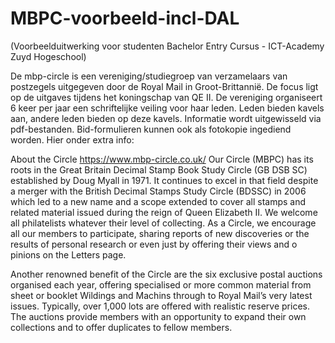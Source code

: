 # MBPC-voorbeeld-incl-DAL
(Voorbeelduitwerking voor studenten Bachelor Entry Cursus - ICT-Academy Zuyd Hogeschool)

De mbp-circle is een vereniging/studiegroep van verzamelaars van postzegels uitgegeven door de Royal Mail in Groot-Brittannië. De focus ligt op de uitgaves tijdens het koningschap van QE II.
De vereniging organiseert 6 keer per jaar een schriftelijke veiling voor haar leden. Leden bieden kavels aan, andere leden bieden op deze kavels. Informatie wordt uitgewisseld via pdf-bestanden. 
Bid-formulieren kunnen ook als fotokopie ingediend worden. Hier onder extra info:

About the Circle https://www.mbp-circle.co.uk/
Our Circle (MBPC) has its roots in the Great Britain Decimal Stamp Book Study Circle (GB DSB SC) established by Doug Myall in 1971. It continues to excel in that field despite a merger with the British 
Decimal Stamps Study Circle (BDSSC) in 2006 which led to a new name and a scope extended to cover all stamps and related material issued during the reign of Queen Elizabeth II. We welcome all philatelists 
whatever their level of collecting. As a Circle, we encourage all our members to participate, sharing reports of new discoveries or the results of personal research or even just by offering their views and o
pinions on the Letters page. 

Another renowned benefit of the Circle are the six exclusive postal auctions organised each year, offering specialised or more common material from sheet or booklet Wildings and Machins through to Royal Mail’s 
very latest issues. Typically, over 1,000 lots are offered with realistic reserve prices. The auctions provide members with an opportunity to expand their own collections and to offer duplicates to fellow members. 
